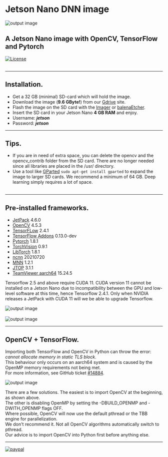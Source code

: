 # Jetson Nano DNN image
![output image]( https://qengineering.eu/images/SDcard32GBJetson.webp )<br/>
## A Jetson Nano image with OpenCV, TensorFlow and Pytorch
[![License](https://img.shields.io/badge/License-BSD%203--Clause-blue.svg)](https://opensource.org/licenses/BSD-3-Clause)<br/><br/>

------------

## Installation.

- Get a 32 GB (minimal) SD-card which will hold the image. 
- Download the image (**9.6 GByte!**) from our [Gdrive](https://drive.google.com/file/d/1753wRCFUV7U6vJa3H5xC1cq5MIcGKwFm/view?usp=sharing) site. 
- Flash the image on the SD card with the [Imager](https://www.raspberrypi.org/software/) or [balenaEtcher](https://www.balena.io/etcher/).
- Insert the SD card in your Jetson Nano **4 GB RAM** and enjoy.
- Username: ***jetson***
- Password: ***jetson***

------------

## Tips.

* If you are in need of extra space, you can delete the opencv and the opencv_contrib folder from the SD card. There are no longer needed since all libraries are placed in the /usr/ directory.
* Use a tool like [GParted](https://gparted.org/) `sudo apt-get install gparted` to expand the image to larger SD cards. We recommend a minimum of 64 GB. Deep learning simply requires a lot of space.<br/><br/>

------------

## Pre-installed frameworks.

- [JetPack](https://developer.nvidia.com/embedded/jetpack) 4.6.0
- [OpenCV](https://qengineering.eu/deep-learning-with-opencv-on-raspberry-pi-4.html) 4.5.3
- [TensorFLow](https://qengineering.eu/install-tensorflow-2.4.0-on-raspberry-64-os.html) 2.4.1
- [TensorFlow Addons](https://qengineering.eu/install-tensorflow-2.4.0-on-raspberry-64-os.html) 0.13.0-dev
- [Pytorch](https://qengineering.eu/install-pytorch-on-raspberry-pi-4.html) 1.8.1
- [TorchVision](https://qengineering.eu/install-pytorch-on-raspberry-pi-4.html) 0.9.1
- [LibTorch](https://qengineering.eu/install-pytorch-on-raspberry-pi-4.html) 1.8.1 
- [ncnn](https://qengineering.eu/install-ncnn-on-jetson-nano.html) 20210720
- [MNN](https://qengineering.eu/install-mnn-on-jetson-nano.html) 1.2.1
- [JTOP](https://github.com/rbonghi/jetson_stats) 3.1.1 
- [TeamViewer aarch64](https://www.teamviewer.com/en/download/linux/) 15.24.5

Tensorflow 2.5 and above require CUDA 11. CUDA version 11 cannot be installed on a Jetson Nano due to incompatibility between the GPU and low-level software at this time, hence Tensorflow 2.4.1. Only when NVIDIA releases a JetPack with CUDA 11 will we be able to upgrade Tensorflow.

![output image]( https://qengineering.eu/images/Software_Jetson.png )<br/><br/>
![output image]( https://qengineering.eu/images/JTOP_jetson.png )

------------

## OpenCV + TensorFlow.

Importing both TensorFlow and OpenCV in Python can throw the error: _cannot allocate memory in static TLS block_.<br/>
This behaviour only occurs on an aarch64 system and is caused by the OpenMP memory requirements not being met.<br/>
For more information, see GitHub ticket [#14884](https://github.com/opencv/opencv/issues/14884).<br/>

![output image](https://qengineering.eu/images/SwapImportOpenCVJetson.webp)

There are a few solutions. The easiest is to import OpenCV at the beginning, as shown above.<br/>
The other is disabling OpenMP by setting the -DBUILD_OPENMP and -DWITH_OPENMP flags OFF.<br/>
Where possible, OpenCV will now use the default pthread or the TBB engine for parallelization.<br/>
We don't recommend it. Not all OpenCV algorithms automatically switch to pthread.<br/>
Our advice is to import OpenCV into Python first before anything else.<br/>

------------

[![paypal](https://qengineering.eu/images/TipJarSmall4.png)](https://www.paypal.com/cgi-bin/webscr?cmd=_s-xclick&hosted_button_id=CPZTM5BB3FCYL) 


